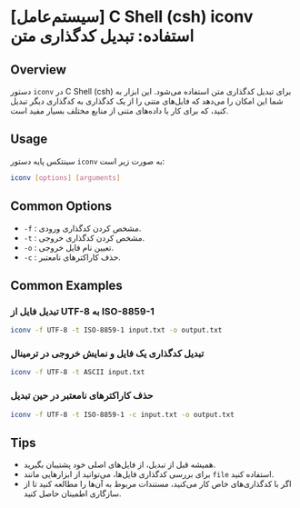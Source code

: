 # [سیستم‌عامل] C Shell (csh) iconv استفاده: تبدیل کدگذاری متن

## Overview
دستور `iconv` در C Shell (csh) برای تبدیل کدگذاری متن استفاده می‌شود. این ابزار به شما این امکان را می‌دهد که فایل‌های متنی را از یک کدگذاری به کدگذاری دیگر تبدیل کنید، که برای کار با داده‌های متنی از منابع مختلف بسیار مفید است.

## Usage
سینتکس پایه دستور `iconv` به صورت زیر است:

```bash
iconv [options] [arguments]
```

## Common Options
- `-f` : مشخص کردن کدگذاری ورودی.
- `-t` : مشخص کردن کدگذاری خروجی.
- `-o` : تعیین نام فایل خروجی.
- `-c` : حذف کاراکترهای نامعتبر.

## Common Examples

### تبدیل فایل از UTF-8 به ISO-8859-1
```bash
iconv -f UTF-8 -t ISO-8859-1 input.txt -o output.txt
```

### تبدیل کدگذاری یک فایل و نمایش خروجی در ترمینال
```bash
iconv -f UTF-8 -t ASCII input.txt
```

### حذف کاراکترهای نامعتبر در حین تبدیل
```bash
iconv -f UTF-8 -t ISO-8859-1 -c input.txt -o output.txt
```

## Tips
- همیشه قبل از تبدیل، از فایل‌های اصلی خود پشتیبان بگیرید.
- برای بررسی کدگذاری فایل‌ها، می‌توانید از ابزارهایی مانند `file` استفاده کنید.
- اگر با کدگذاری‌های خاص کار می‌کنید، مستندات مربوط به آن‌ها را مطالعه کنید تا از سازگاری اطمینان حاصل کنید.